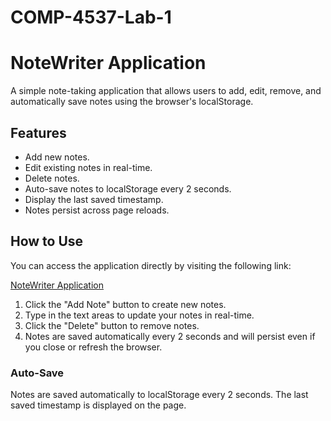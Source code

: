 # COMP-4537-Lab-1 
# NoteWriter Application

A simple note-taking application that allows users to add, edit, remove, and automatically save notes using the browser's localStorage.

## Features

- Add new notes.
- Edit existing notes in real-time.
- Delete notes.
- Auto-save notes to localStorage every 2 seconds.
- Display the last saved timestamp.
- Notes persist across page reloads.

## How to Use

You can access the application directly by visiting the following link:

[NoteWriter Application](https://comp-4537-lab-1-eta.vercel.app/)

1. Click the "Add Note" button to create new notes.
2. Type in the text areas to update your notes in real-time.
3. Click the "Delete" button to remove notes.
4. Notes are saved automatically every 2 seconds and will persist even if you close or refresh the browser.

### Auto-Save
Notes are saved automatically to localStorage every 2 seconds. The last saved timestamp is displayed on the page.
